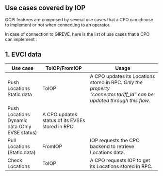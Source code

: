 ## Use cases covered by IOP

OCPI features are composed by several use cases that a CPO can choose to implement or not when connecting to an operator.

In case of connection to GIREVE, here is the list of use cases that a CPO can implement :

## 1. EVCI data

| Use case | ToIOP/FromIOP | Usage |
| ----------- | ----------- | ----------- |
| Push Locations Static data | ToIOP | A CPO updates its Locations stored in RPC. *Only the property “connector.tariff_Id” can be updated through this flow.* |
| Push Locations Dynamic data (Only EVSE status) | A CPO updates status of its EVSEs stored in RPC. |
| Pull Locations (Static data) | FromIOP | IOP requests the CPO backend to retrieve Locations data. |
| Check Locations | ToIOP | A CPO requests IOP to get its Locations stored in RPC. |
